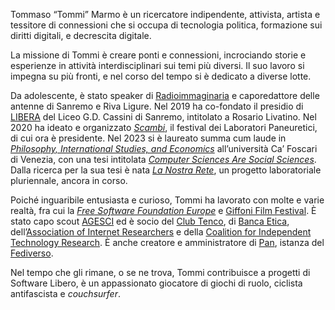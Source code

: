 Tommaso “Tommi” Marmo è un ricercatore indipendente, attivista, artista e tessitore di connessioni che si occupa di tecnologia politica, formazione sui diritti digitali, e decrescita digitale.

La missione di Tommi è creare ponti e connessioni, incrociando storie e esperienze in attività interdisciplinari sui temi più diversi. Il suo lavoro si impegna su più fronti, e nel corso del tempo si è dedicato a diverse lotte.

Da adolescente, è stato speaker di [Radioimmaginaria](https://radioimmaginaria.it) e caporedattore delle antenne di Sanremo e Riva Ligure. Nel 2019 ha co-fondato il presidio di [LIBERA](https://libera.it) del Liceo G.D. Cassini di Sanremo, intitolato a Rosario Livatino. Nel 2020 ha ideato e organizzato <cite>[Scambi](https://scambi.org/)</cite>, il festival dei Laboratori Paneuretici, di cui ora è presidente. Nel 2023 si è laureato summa cum laude in <cite lang=en>[Philosophy, International Studies, and Economics](https://unive.it/pise/)</cite> all’università Ca’ Foscari di Venezia, con una tesi intitolata <cite>[Computer Sciences Are Social Sciences](https://tommi.space/csss/)</cite>. Dalla ricerca per la sua tesi è nata <cite>[La Nostra Rete](https://ournet.rocks/it/)</cite>, un progetto laboratoriale pluriennale, ancora in corso.

Poiché inguaribile entusiasta e curioso, Tommi ha lavorato con molte e varie realtà, fra cui la <cite lang=en>[Free Software Foundation Europe](https://fsfe.org)</cite> e [Giffoni Film Festival](https://www.giffonifilmfestival.it). È stato capo scout [AGESCI](https://agesci.it) ed è socio del [Club Tenco](https://clubtenco.it), di [Banca Etica](https://bancaetica.it), dell’[Association of Internet Researchers](https://aoir.org) e della [Coalition for Independent Technology Research](https://independenttechresearch.org). È anche creatore e amministratore di [Pan](https://pan.rent/about), istanza del [Fediverso](https://it.wikipedia.org/wiki/Fediverso).

Nel tempo che gli rimane, o se ne trova, Tommi contribuisce a progetti di Software Libero, è un appassionato giocatore di giochi di ruolo, ciclista antifascista e <em lang=it>couchsurfer</em>.
